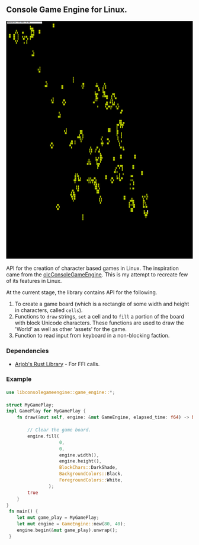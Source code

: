 ## Console Game Engine for Linux.

![Game of life](/doc/life.gif)

API for the creation of character based games in Linux. The inspiration came from the
[olcConsoleGameEngine](https://www.youtube.com/watch?v=u5BhrA8ED0o). This is my attempt to recreate 
few of its features in Linux.

At the current stage, the library contains API for the following.

1. To create a game board (which is a rectangle of some width and height in characters, called
   `cells`).
2. Functions to `draw` strings, `set` a cell and to `fill` a portion of the board with block Unicode
   characters. These functions are used to draw the 'World' as well as other 'assets' for the game.
3. Function to read input from keyboard in a non-blocking faction.

### Dependencies

* [Arjob's Rust Library](https://github.com/coderarjob/libarl) - For FFI calls.

### Example

```rust
use libconsolegameengine::game_engine::*;

struct MyGamePlay;
impl GamePlay for MyGamePlay {
    fn draw(&mut self, engine: &mut GameEngine, elapsed_time: f64) -> bool {

        // Clear the game board.
        engine.fill(
                    0,
                    0,
                    engine.width(),
                    engine.height(),
                    BlockChars::DarkShade,
                    BackgroundColors::Black,
                    ForegroundColors::White,
                );
        true
    }
}
 fn main() {
    let mut game_play = MyGamePlay;
    let mut engine = GameEngine::new(80, 40);
    engine.begin(&mut game_play).unwrap();
 }
 ```
